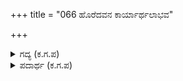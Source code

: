 +++
title = "066 ಹೊರೆದವನ ಕಾರ್ಯಾರ್ಥಲಾಭವ"

+++

<details><summary>ಗದ್ಯ (ಕ.ಗ.ಪ) </summary>

66. ಇವರು ತಮ್ಮನ್ನು ಪೋಷಿಸಿದವರ ಕಾರ್ಯಾರ್ಥ ಲಾಭವನ್ನು ಪರಿಗಣಿಸುವವರಲ್ಲ. ಜಯದೇವಿಯನ್ನು ಎದ್ದು ನಮಿಸುವವರಲ್ಲ. ಮುಕ್ತಿ ವಧುವಿನ ಮಾತನ್ನೆ ಆಡರು. ಲೋಕದಲ್ಲಿನ ಶ್ರೇಷ್ಠವೆನಿಸಿದ ಕೀರ್ತಿ ಪೂಜೆಗಳನ್ನು ಪರಿಗಣಿಸುವವರಲ್ಲ. ಶಿವ ಶಿವಾ ಸಂಗ್ರಾಮಕ್ಕೆ ದ್ರೋಣಾದಿಗಳ ಹಾಗೆ ವಿರಕ್ತರು ಯಾರಿದ್ದಾರೆ ?
</details>

<details><summary>ಪದಾರ್ಥ (ಕ.ಗ.ಪ) </summary>

ಹೊರೆದವನ-ಪೋಷಿಸಿದವರ, ಸರಕು ಮಾಡರು-ಪರಿಗಣಿಸುವವರಲ್ಲ ಜಯವಧು-ಜಯಲಕ್ಷ್ಮಿ,
</details>
